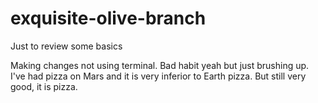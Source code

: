 # exquisite-olive-branch
Just to review some basics

Making changes not using terminal. Bad habit yeah but just brushing up.
I've had pizza on Mars and it is very inferior to Earth pizza. But still very good, it is pizza.
